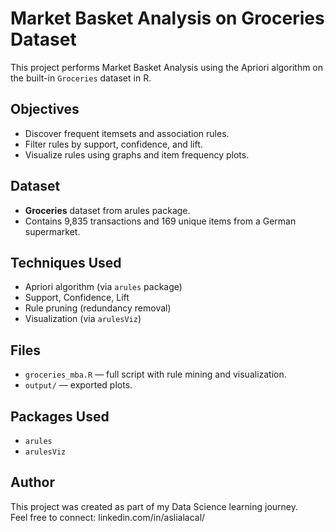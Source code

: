 # Market Basket Analysis on Groceries Dataset

This project performs Market Basket Analysis using the Apriori algorithm on the built-in `Groceries` dataset in R.

## Objectives
- Discover frequent itemsets and association rules.
- Filter rules by support, confidence, and lift.
- Visualize rules using graphs and item frequency plots.

## Dataset
- **Groceries** dataset from arules package.
- Contains 9,835 transactions and 169 unique items from a German supermarket.

## Techniques Used
- Apriori algorithm (via `arules` package)
- Support, Confidence, Lift
- Rule pruning (redundancy removal)
- Visualization (via `arulesViz`)

## Files
- `groceries_mba.R` — full script with rule mining and visualization.
- `output/`  — exported plots.

## Packages Used
- `arules`
- `arulesViz`

## Author
This project was created as part of my Data Science learning journey.  
Feel free to connect: linkedin.com/in/aslialacal/
